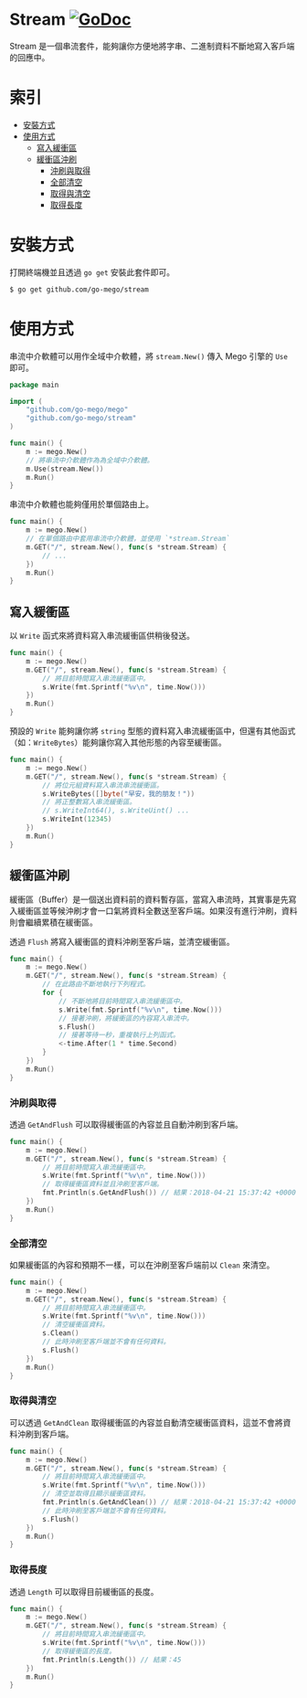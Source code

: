 # Stream [![GoDoc](https://godoc.org/github.com/go-mego/stream?status.svg)](https://godoc.org/github.com/go-mego/stream)

Stream 是一個串流套件，能夠讓你方便地將字串、二進制資料不斷地寫入客戶端的回應中。

# 索引

* [安裝方式](#安裝方式)
* [使用方式](#使用方式)
    * [寫入緩衝區](#寫入緩衝區)
    * [緩衝區沖刷](#緩衝區沖刷)
        * [沖刷與取得](#沖刷與取得)
        * [全部清空](#全部清空)
        * [取得與清空](#取得與清空)
        * [取得長度](#取得長度)

# 安裝方式

打開終端機並且透過 `go get` 安裝此套件即可。

```bash
$ go get github.com/go-mego/stream
```

# 使用方式

串流中介軟體可以用作全域中介軟體，將 `stream.New()` 傳入 Mego 引擎的 `Use` 即可。

```go
package main

import (
	"github.com/go-mego/mego"
	"github.com/go-mego/stream"
)

func main() {
	m := mego.New()
	// 將串流中介軟體作為為全域中介軟體。
	m.Use(stream.New())
	m.Run()
}
```

串流中介軟體也能夠僅用於單個路由上。

```go
func main() {
	m := mego.New()
	// 在單個路由中套用串流中介軟體，並使用 `*stream.Stream`
	m.GET("/", stream.New(), func(s *stream.Stream) {
		// ...
	})
	m.Run()
}
```

## 寫入緩衝區

以 `Write` 函式來將資料寫入串流緩衝區供稍後發送。

```go
func main() {
	m := mego.New()
	m.GET("/", stream.New(), func(s *stream.Stream) {
		// 將目前時間寫入串流緩衝區中。
		s.Write(fmt.Sprintf("%v\n", time.Now()))
	})
	m.Run()
}
```

預設的 `Write` 能夠讓你將 `string` 型態的資料寫入串流緩衝區中，但還有其他函式（如：`WriteBytes`）能夠讓你寫入其他形態的內容至緩衝區。

```go
func main() {
	m := mego.New()
	m.GET("/", stream.New(), func(s *stream.Stream) {
		// 將位元組資料寫入串流串流緩衝區。
		s.WriteBytes([]byte("早安，我的朋友！"))
		// 將正整數寫入串流緩衝區。
		// s.WriteInt64(), s.WriteUint() ...
		s.WriteInt(12345)
	})
	m.Run()
}
```

## 緩衝區沖刷

緩衝區（Buffer）是一個送出資料前的資料暫存區，當寫入串流時，其實事是先寫入緩衝區並等候沖刷才會一口氣將資料全數送至客戶端。如果沒有進行沖刷，資料則會繼續累積在緩衝區。

透過 `Flush` 將寫入緩衝區的資料沖刷至客戶端，並清空緩衝區。

```go
func main() {
	m := mego.New()
	m.GET("/", stream.New(), func(s *stream.Stream) {
		// 在此路由不斷地執行下列程式。
		for {
			// 不斷地將目前時間寫入串流緩衝區中。
			s.Write(fmt.Sprintf("%v\n", time.Now()))
			// 接著沖刷，將緩衝區的內容寫入串流中。
			s.Flush()
			// 接著等待一秒，重複執行上列函式。
			<-time.After(1 * time.Second)
		}
	})
	m.Run()
}
```

### 沖刷與取得

透過 `GetAndFlush` 可以取得緩衝區的內容並且自動沖刷到客戶端。

```go
func main() {
	m := mego.New()
	m.GET("/", stream.New(), func(s *stream.Stream) {
		// 將目前時間寫入串流緩衝區中。
		s.Write(fmt.Sprintf("%v\n", time.Now()))
		// 取得緩衝區資料並且沖刷至客戶端。
		fmt.Println(s.GetAndFlush()) // 結果：2018-04-21 15:37:42 +0000 UTC m=+0.000000001
	})
	m.Run()
}
```

### 全部清空

如果緩衝區的內容和預期不一樣，可以在沖刷至客戶端前以 `Clean` 來清空。

```go
func main() {
	m := mego.New()
	m.GET("/", stream.New(), func(s *stream.Stream) {
		// 將目前時間寫入串流緩衝區中。
		s.Write(fmt.Sprintf("%v\n", time.Now()))
		// 清空緩衝區資料。
		s.Clean()
		// 此時沖刷至客戶端並不會有任何資料。
		s.Flush()
	})
	m.Run()
}
```

### 取得與清空

可以透過 `GetAndClean` 取得緩衝區的內容並自動清空緩衝區資料，這並不會將資料沖刷到客戶端。

```go
func main() {
	m := mego.New()
	m.GET("/", stream.New(), func(s *stream.Stream) {
		// 將目前時間寫入串流緩衝區中。
		s.Write(fmt.Sprintf("%v\n", time.Now()))
		// 清空並取得且顯示緩衝區資料。
		fmt.Println(s.GetAndClean()) // 結果：2018-04-21 15:37:42 +0000 UTC m=+0.000000001
		// 此時沖刷至客戶端並不會有任何資料。
		s.Flush()
	})
	m.Run()
}
```

### 取得長度

透過 `Length` 可以取得目前緩衝區的長度。

```go
func main() {
	m := mego.New()
	m.GET("/", stream.New(), func(s *stream.Stream) {
		// 將目前時間寫入串流緩衝區中。
		s.Write(fmt.Sprintf("%v\n", time.Now()))
		// 取得緩衝區的長度。
		fmt.Println(s.Length()) // 結果：45
	})
	m.Run()
}
```